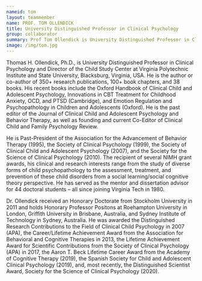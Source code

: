 ```yaml
---
nameid: tom
layout: teammember
name: PROF. TOM OLLENDICK
title: University Distinguished Professor in Clinical Psychology
group: collaborator
summary: Prof Tom Ollendick is University Distinguished Professor in Clinical Psychology and Director of the Child Study Center at Virginia Polytechnic Institute and State University, Blacksburg, Virginia, USA
image: /img/tom.jpg
---
```


Thomas H. Ollendick, Ph.D., is University Distinguished Professor in Clinical Psychology and Director of the Child Study Center at Virginia Polytechnic Institute and State University, Blacksburg, Virginia, USA. He is the author or co-author of 350+ research publications, 100+ book chapters, and 38 books. His recent books include the Oxford Handbook of Clinical Child and Adolescent Psychology, Innovations in CBT Treatment for Childhood Anxiety, OCD, and PTSD (Cambridge), and Emotion Regulation and Psychopathology in Children and Adolescents (Oxford).  He is the past editor of the Journal of Clinical Child and Adolescent Psychology and Behavior Therapy, as well as founding and current Co-Editor of Clinical Child and Family Psychology Review. 

He is Past-President of the Association for the Advancement of Behavior Therapy (1995), the Society of Clinical Psychology (1999), the Society of Clinical Child and Adolescent Psychology (2007), and the Society for the Science of Clinical Psychology (2010). The recipient of several NIMH grant awards, his clinical and research interests range from the study of diverse forms of child psychopathology to the assessment, treatment, and prevention of these child disorders from a social learning/social cognitive theory perspective. He has served as the mentor and dissertation advisor for 44 doctoral students – all since joining Virginia Tech in 1980. 

Dr. Ollendick received an Honorary Doctorate from Stockholm University in 2011 and holds Honorary Professor Positons at Roehampton University in London, Griffith University in Brisbane, Australia, and Sydney Institute of Technology in Sydney, Australia. He was awarded the Distinguished Research Contributions to the Field of Clinical Child Psychology in 2007 (APA), the Career/Lifetime Achievement Award from the Association for Behavioral and Cognitive Therapies in 2013, the Lifetime Achievement Award for Scientific Contributions from the Society of Clinical Psychology (APA) in 2017, the Aaron T. Beck Lifetime Career Award from the Academy of Cognitive Therapy (2019), the Spanish Society for Child and Adolescent Clinical Psychology (2019), and, most recently, the Distinguished Scientist Award, Society for the Science of Clinical Psychology (2020). 
